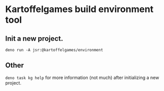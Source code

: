 # Kartoffelgames build environment tool

## Init a new project.

`deno run -A jsr:@kartoffelgames/environment`

## Other
`deno task kg help`
for more information (not much) after initializing a new project.